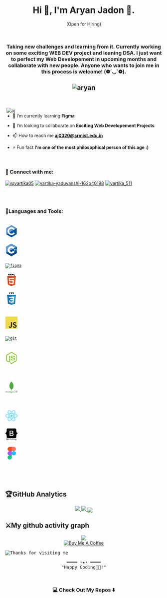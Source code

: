 <h1 align="center">Hi 👋, I'm Aryan Jadon 👦.</h1>

<p align="center"> (Open for Hiring)</p>
<br>

<h3 align="center">Taking new challenges and learning from it. Currently working on some exciting WEB DEV project and leaning DSA. I just want to perfect my Web Developement in upcoming months and collaborate with new people. Anyone who wants to join me in this process is welcome! (❁´◡`❁).</h3>

<h2><p align="center"> <img src="https://komarev.com/ghpvc/?username=your-github-username&color=blueviolet" alt="aryan" /> 
  
 </p></h2>

<br>

<a href="#" ><img align="right" height="auto" src="https://media1.giphy.com/media/lP8xu5t2DLGG045H8F/giphy.gif" alt="aj" height="100%" width="500px" /></a>


- 🌱 I’m currently learning **Figma**

- 👯 I’m looking to collaborate on **Exciting Web Developement Projects**

- 📫 How to reach me **aj0320@srmist.edu.in**

- ⚡ Fun fact **I'm one of the most philosophical person of this age :)**

<br>

<h3 align="left">🎁 Connect with me:</h3>
<p align="left">
<a href="https://twitter.com/@AryanSi18261284" target="blank"><img align="center" src="https://raw.githubusercontent.com/rahuldkjain/github-profile-readme-generator/master/src/images/icons/Social/twitter.svg" alt="@vartika05" height="30" width="40" /></a>
<a href="https://www.linkedin.com/in/aryan-j-4971ab1b7/" target="blank"><img align="center" src="https://raw.githubusercontent.com/rahuldkjain/github-profile-readme-generator/master/src/images/icons/Social/linked-in-alt.svg" alt="vartika-yaduvanshi-162b40198" height="30" width="40" /></a>
<a href="https://www.instagram.com/xplicitly_stellarized/" target="blank"><img align="center" src="https://raw.githubusercontent.com/rahuldkjain/github-profile-readme-generator/master/src/images/icons/Social/instagram.svg" alt="vartika_511" height="30" width="40" /></a>
</p>
<br>

<br>

<h3 align="left">💢Languages and Tools:</h3>
<p align="right"> 

 <code><a href="https://www.cprogramming.com/" target="_blank" rel="noreferrer"> <img src="https://raw.githubusercontent.com/devicons/devicon/master/icons/c/c-original.svg" alt="c" width="40" height="40"/> </a> </code>
 <code><a href="https://www.w3schools.com/cpp/" target="_blank" rel="noreferrer"> <img src="https://raw.githubusercontent.com/devicons/devicon/master/icons/cplusplus/cplusplus-original.svg" alt="cplusplus" width="40" height="40"/> </a> </code>
  <code><a href="https://dev.java/learn/" target="_blank" rel="noreferrer"> 
            <img src="https://cdn.jsdelivr.net/gh/devicons/devicon/icons/java/java-original.svg" alt="figma" width="40" height="40"/>  </a> </code>
   <code><a href="https://www.w3.org/html/" target="_blank" rel="noreferrer"> <img src="https://raw.githubusercontent.com/devicons/devicon/master/icons/html5/html5-original-wordmark.svg" alt="html5" width="40" height="40"/> </a> </code>
 <code><a href="https://www.w3schools.com/css/" target="_blank" rel="noreferrer"> <img src="https://raw.githubusercontent.com/devicons/devicon/master/icons/css3/css3-original-wordmark.svg" alt="css3" width="40" height="40"/> </a> </code>
  <code> <a href="https://developer.mozilla.org/en-US/docs/Web/JavaScript" target="_blank" rel="noreferrer"> <img src="https://raw.githubusercontent.com/devicons/devicon/master/icons/javascript/javascript-original.svg" alt="javascript" width="40" height="40"/> </a> </code>
 <code><a href="https://git-scm.com/" target="_blank" rel="noreferrer"> <img src="https://www.vectorlogo.zone/logos/git-scm/git-scm-icon.svg" alt="git" width="40" height="40"/> </a> </code>
<code> <a href="https://nodejs.org" target="_blank" rel="noreferrer"> <img src="https://raw.githubusercontent.com/devicons/devicon/master/icons/nodejs/nodejs-original.svg" alt="nodejs" width="40" height="40"/> </a> </code> <br> <br>
 <code><a href="https://www.mongodb.com/" target="_blank" rel="noreferrer"> <img src="https://raw.githubusercontent.com/devicons/devicon/master/icons/mongodb/mongodb-plain-wordmark.svg" alt="mongodb" width="40" height="40"/> </a> </code> 

 <code><a href="https://react.org" target="_blank" rel="noreferrer"> <img src="https://raw.githubusercontent.com/devicons/devicon/master/icons/react/react-original.svg" alt="reactjs" width="40" height="40"/>  </a> </code>
 <code><a href="https://getbootstrap.com" target="_blank" rel="noreferrer"> <img src="https://raw.githubusercontent.com/devicons/devicon/master/icons/bootstrap/bootstrap-plain-wordmark.svg" alt="bootstrap" width="40" height="40"/> </a> </code>
   <code><a href="https://figma.com" target="_blank" rel="noreferrer"> <img src="https://raw.githubusercontent.com/devicons/devicon/master/icons/figma/figma-original.svg" alt="figma" width="40" height="40"/>  </a> </code>

 <br> <br>
  
## 🏆GitHub Analytics 

<p align="center">
<a href="https://github.com/Aryan-Jadon18">
  <img height="180em" src="https://github-readme-stats.vercel.app/api?username=Aryan-Jadon18&count_private=true&show_icons=true&theme=midnight-purple" />
  <img height="180em" src="https://github-readme-stats-eight-theta.vercel.app/api/top-langs/?username=Aryan-Jadon18&theme=midnight-purple&layout=compact&langs_count=10&exclude_repo=gamebase&hide=objective-c,c,java" />
  <img align="center" height="180em" src="https://github-readme-streak-stats.herokuapp.com/?user=Aryan-Jadon18&theme=midnight-purple"/>
</a>
</p>

## ⚔My github activity graph

<p align="center">
<a href="https://github.com/Aryan-Jadon18g">
  <img align="center" height="360em" src="https://activity-graph.herokuapp.com/graph?username=Aryan-Jadon18&theme=nightowl"/>
</a>
  <br>
  <a href="https://www.buymeacoffee.com/aryanjadon" target="_blank"><img src="https://www.buymeacoffee.com/assets/img/custom_images/orange_img.png" alt="Buy Me A Coffee" style="height: 41px !important;width: 174px !important;box-shadow: 0px 3px 2px 0px rgba(190, 190, 190, 0.5) !important;-webkit-box-shadow: 0px 3px 2px 0px rgba(190, 190, 190, 0.5) !important;" ></a>
</p>

<samp>
 <img height="120" alt="Thanks for visiting me" width="100%" src="https://raw.githubusercontent.com/BrunnerLivio/brunnerlivio/master/images/marquee.svg" />
    <p align="center">
        ════ ⋆★⋆ ════
        <br>
        "Happy Coding👨‍💻!"
    </p>
</samp>
<br>

<h3  align="center">💻 Check Out My Repos ⬇️ </h3>
<br>
